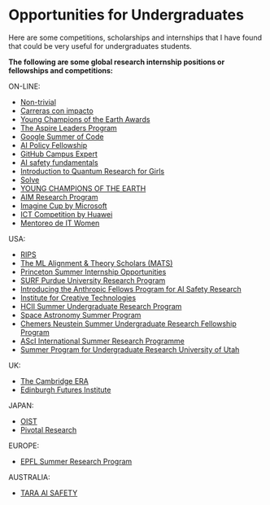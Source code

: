 # Opportunities for Undergraduates

Here are some competitions, scholarships and internships that I have found that could be very useful for undergraduates students.

**The following are some global research internship positions or fellowships and competitions:**

ON-LINE:
* [Non-trivial](https://www.non-trivial.org/)
* [Carreras con impacto](https://carrerasconimpacto.org/#programas)
* [Young Champions of the Earth Awards](https://www.unep.org/youngchampions/)
* [The Aspire Leaders Program](https://www.aspireleaders.org/) 
* [Google Summer of Code](https://summerofcode.withgoogle.com/) 
* [AI Policy Fellowship](https://www.iaps.ai/fellowship)
* [GitHub Campus Expert](https://education.github.com/experts)
* [AI safety fundamentals](https://aisafetyfundamentals.com/governance-course-details/)
* [Introduction to Quantum Research for Girls](https://beyondresearch.physicsbeyond.com/iqrg-2/)
* [Solve](https://solve.mit.edu/)
* [YOUNG CHAMPIONS OF THE EARTH](https://www.unep.org/youngchampions/apply/timeline)
* [AIM Research Program](https://www.charityentrepreneurship.com/research-training-program)
* [Imagine Cup by Microsoft](https://imaginecup.microsoft.com/en-us)
* [ICT Competition by Huawei](https://e.huawei.com/en/talent/ict-academy/#/ict-contest?compId=85131998)
* [Mentoreo de IT Women](https://www.lacnic.net/4882/1/lacnic/mentoreo-de-it-women)

USA:

* [RIPS](https://www.ipam.ucla.edu/programs/student-research-programs/)
* [The ML Alignment & Theory Scholars (MATS)](https://www.matsprogram.org/)
* [Princeton Summer Internship Opportunities](https://acee.princeton.edu/education/summer-internship-opportunities/)
* [SURF Purdue University Research Program](https://engineering.purdue.edu/Engr/Research/EURO/students/about-SURF/prospectiveSURFApplicants)
* [Introducing the Anthropic Fellows Program for AI Safety Research](https://alignment.anthropic.com/2024/anthropic-fellows-program/)
* [Institute for Creative Technologies](https://ict.usc.edu/careers/internships/)
* [HCII Summer Undergraduate Research Program](https://hcii.cmu.edu/summer-research-program)
* [Space Astronomy Summer Program](https://www.stsci.edu/home/opportunities/space-astronomy-summer-program)
* [Chemers Neustein Summer Undergraduate Research Fellowship Program](https://www.rockefeller.edu/education-and-training/surf/)
* [AScI International Summer Research Programme](https://www.aalto.fi/en/aalto-science-institute-asci/how-to-apply-for-the-asci-international-summer-research-programme)
* [Summer Program for Undergraduate Research University of Utah](https://our.utah.edu/research-scholarship-opportunities/spur/spur-student-application/)

UK:

* [The Cambridge ERA](https://erafellowship.org/)
* [Edinburgh Futures Institute](https://efi.ed.ac.uk/research/visiting-fellowship-programme/)

JAPAN: 

* [OIST](https://admissions.oist.jp/apply-research-internship)
* [Pivotal Research](https://www.pivotal-research.org/fellowship)

EUROPE:
* [EPFL Summer Research Program](https://www.epfl.ch/schools/sv/education/summer-research-program/)

AUSTRALIA:
* [TARA AI SAFETY](https://www.aisafetyanz.com.au/tara)